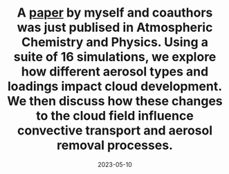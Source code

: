 ---
layout: post
title:  "A <a href='https://doi.org/10.5194/acp-23-5263-2023'>paper</a> by myself and coauthors was just publised in Atmospheric Chemistry and Physics. Using a suite of 16 simulations, we explore how different aerosol types and loadings impact cloud development. We then discuss how these changes to the cloud field influence convective transport and aerosol removal processes."
date:   2023-05-10
categories: jekyll update
---